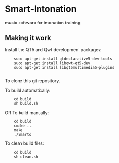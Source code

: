 # Smart-Intonation
music software for intonation training

## Making it work

Install the QT5 and Qwt development packages:

```
    sudo apt-get install qtdeclarative5-dev-tools
    sudo apt-get install libqwt-qt5-dev
    sudo apt-get install libqt5multimedia5-plugins
    
```

To clone this git repository.

To build automatically:

```
    cd build
    sh build.sh

```
OR To build manually:

```
    cd build
    cmake ..
    make
    ./Smarto

```

To clean build files:

```
    cd build
    sh clean.sh

```